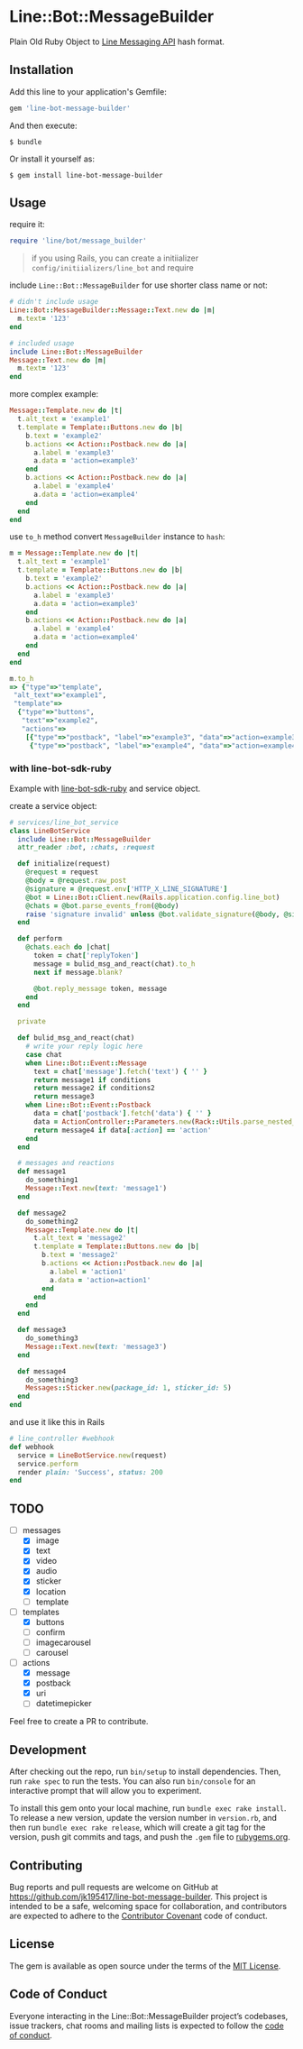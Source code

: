 # Line::Bot::MessageBuilder

Plain Old Ruby Object to [Line Messaging API](https://developers.line.me/en/docs/messaging-api/reference/#message-objects) hash format.

## Installation

Add this line to your application's Gemfile:

```ruby
gem 'line-bot-message-builder'
```

And then execute:

    $ bundle

Or install it yourself as:

    $ gem install line-bot-message-builder

## Usage

require it:

```ruby
require 'line/bot/message_builder'
```

> if you using Rails, you can create a initiializer `config/initiializers/line_bot` and require

include `Line::Bot::MessageBuilder` for use shorter class name or not:

```ruby
# didn't include usage
Line::Bot::MessageBuilder::Message::Text.new do |m|
  m.text= '123'
end

# included usage
include Line::Bot::MessageBuilder
Message::Text.new do |m|
  m.text= '123'
end
```

more complex example:

```ruby
Message::Template.new do |t|
  t.alt_text = 'example1'
  t.template = Template::Buttons.new do |b|
    b.text = 'example2'
    b.actions << Action::Postback.new do |a|
      a.label = 'example3'
      a.data = 'action=example3'
    end
    b.actions << Action::Postback.new do |a|
      a.label = 'example4'
      a.data = 'action=example4'
    end
  end
end
```

use `to_h` method convert `MessageBuilder` instance to `hash`:

```ruby
m = Message::Template.new do |t|
  t.alt_text = 'example1'
  t.template = Template::Buttons.new do |b|
    b.text = 'example2'
    b.actions << Action::Postback.new do |a|
      a.label = 'example3'
      a.data = 'action=example3'
    end
    b.actions << Action::Postback.new do |a|
      a.label = 'example4'
      a.data = 'action=example4'
    end
  end
end

m.to_h
=> {"type"=>"template",
 "alt_text"=>"example1",
 "template"=>
  {"type"=>"buttons",
   "text"=>"example2",
   "actions"=>
    [{"type"=>"postback", "label"=>"example3", "data"=>"action=example3"},
     {"type"=>"postback", "label"=>"example4", "data"=>"action=example4"}]}}
```

### with line-bot-sdk-ruby

Example with [line-bot-sdk-ruby](https://github.com/line/line-bot-sdk-ruby) and service object.

create a service object:

```ruby
# services/line_bot_service
class LineBotService
  include Line::Bot::MessageBuilder
  attr_reader :bot, :chats, :request

  def initialize(request)
    @request = request
    @body = @request.raw_post
    @signature = @request.env['HTTP_X_LINE_SIGNATURE']
    @bot = Line::Bot::Client.new(Rails.application.config.line_bot)
    @chats = @bot.parse_events_from(@body)
    raise 'signature invalid' unless @bot.validate_signature(@body, @signature)
  end

  def perform
    @chats.each do |chat|
      token = chat['replyToken']
      message = bulid_msg_and_react(chat).to_h
      next if message.blank?

      @bot.reply_message token, message
    end
  end

  private

  def bulid_msg_and_react(chat)
    # write your reply logic here
    case chat
    when Line::Bot::Event::Message
      text = chat['message'].fetch('text') { '' }
      return message1 if conditions
      return message2 if conditions2
      return message3
    when Line::Bot::Event::Postback
      data = chat['postback'].fetch('data') { '' }
      data = ActionController::Parameters.new(Rack::Utils.parse_nested_query(data))
      return message4 if data[:action] == 'action'
    end
  end

  # messages and reactions
  def message1
    do_something1
    Message::Text.new(text: 'message1')
  end

  def message2
    do_something2
    Message::Template.new do |t|
      t.alt_text = 'message2'
      t.template = Template::Buttons.new do |b|
        b.text = 'message2'
        b.actions << Action::Postback.new do |a|
          a.label = 'action1'
          a.data = 'action=action1'
        end
      end
    end
  end

  def message3
    do_something3
    Message::Text.new(text: 'message3')
  end

  def message4
    do_something3
    Messages::Sticker.new(package_id: 1, sticker_id: 5)
  end
end
```

and use it like this in Rails

```ruby
# line_controller #webhook
def webhook
  service = LineBotService.new(request)
  service.perform
  render plain: 'Success', status: 200
end
```

## TODO

* [ ] messages
  * [x] image
  * [x] text
  * [x] video
  * [x] audio
  * [x] sticker
  * [x] location
  * [ ] template
* [ ] templates
  * [x] buttons
  * [ ] confirm
  * [ ] imagecarousel
  * [ ] carousel
* [ ] actions
  * [x] message
  * [x] postback
  * [x] uri
  * [ ] datetimepicker

Feel free to create a PR to contribute.

## Development

After checking out the repo, run `bin/setup` to install dependencies. Then, run `rake spec` to run the tests. You can also run `bin/console` for an interactive prompt that will allow you to experiment.

To install this gem onto your local machine, run `bundle exec rake install`. To release a new version, update the version number in `version.rb`, and then run `bundle exec rake release`, which will create a git tag for the version, push git commits and tags, and push the `.gem` file to [rubygems.org](https://rubygems.org).

## Contributing

Bug reports and pull requests are welcome on GitHub at <https://github.com/jk195417/line-bot-message-builder>. This project is intended to be a safe, welcoming space for collaboration, and contributors are expected to adhere to the [Contributor Covenant](http://contributor-covenant.org) code of conduct.

## License

The gem is available as open source under the terms of the [MIT License](https://opensource.org/licenses/MIT).

## Code of Conduct

Everyone interacting in the Line::Bot::MessageBuilder project’s codebases, issue trackers, chat rooms and mailing lists is expected to follow the [code of conduct](https://github.com/[USERNAME]/line-bot-message-builder/blob/master/CODE_OF_CONDUCT.md).
